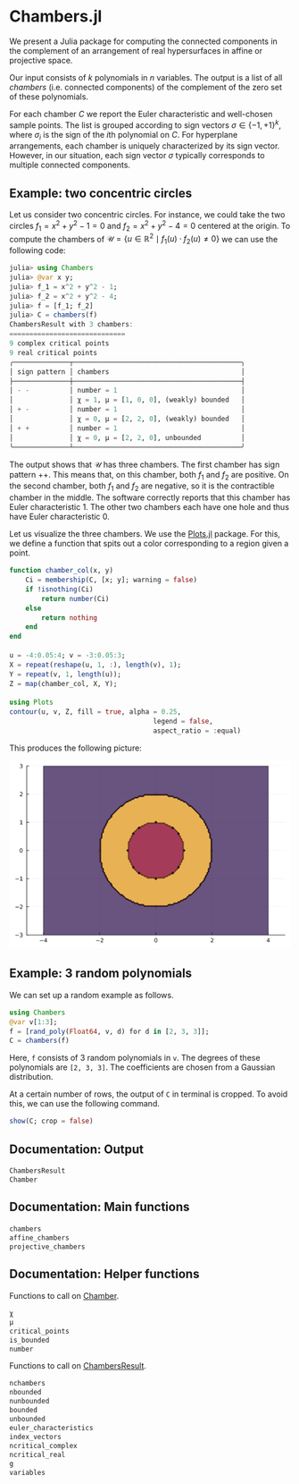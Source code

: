 # Chambers.jl

We present a Julia package 
for computing the connected components in the complement of an arrangement of real
hypersurfaces in affine or projective space.

Our input consists of
$k$ polynomials in $n$ variables.
The output is a list of all *chambers* (i.e. connected components) of the complement of the zero set of these polynomials.

For each chamber $C$ we report the Euler characteristic and well-chosen
sample points.
The list is grouped according to sign vectors $\sigma \in  \{-1,+1 \}^k$,
where $\sigma_i$ is the sign of the $i$th polynomial on $C$.
For hyperplane arrangements, each chamber is
uniquely characterized by its sign vector. However, in our situation, each sign vector $\sigma$ typically
corresponds to multiple connected components.

## Example: two concentric circles

Let us consider two concentric circles. For instance, we could take the two circles $f_1 = x^2 + y^2 - 1=0$ and $f_2=x^2 + y^2 - 4=0$ centered at the origin. To compute the chambers of $\mathcal{U}  =   \{ u \in \mathbb{R}^2  \mid   f_1(u) \cdot f_2(u)  \not=  0 \}$ we can use the following code:    

```julia
julia> using Chambers
julia> @var x y;
julia> f_1 = x^2 + y^2 - 1;
julia> f_2 = x^2 + y^2 - 4;
julia> f = [f_1; f_2]
julia> C = chambers(f)
ChambersResult with 3 chambers:
=============================
9 complex critical points
9 real critical points
╭──────────────┬──────────────────────────────────────────╮
│ sign pattern │ chambers                                 │
├──────────────┼──────────────────────────────────────────┤
│ - -          │ number = 1                               │
│              │ χ = 1, μ = [1, 0, 0], (weakly) bounded   │
│ + -          │ number = 1                               │
│              │ χ = 0, μ = [2, 2, 0], (weakly) bounded   │
│ + +          │ number = 1                               │
│              │ χ = 0, μ = [2, 2, 0], unbounded          │
╰──────────────┴──────────────────────────────────────────╯
```

The output shows that $\mathcal U$ has three chambers. The first chamber has sign pattern $++$. This means that, on this chamber, both $f_1$ and $f_2$ are positive. On the second chamber, both $f_1$ and $f_2$ are negative, so it is the contractible chamber in the middle. The software correctly reports that this chamber has Euler characteristic 1. The other two chambers each have one hole and thus have Euler characteristic 0. 

Let us visualize the three chambers. We use the [Plots.jl](https://docs.juliaplots.org/) package. For this, we define a function that spits out a color corresponding to a region given a point. 

```julia
function chamber_col(x, y)
    Ci = membership(C, [x; y]; warning = false)
    if !isnothing(Ci)
        return number(Ci)
    else
        return nothing
    end
end 

u = -4:0.05:4; v = -3:0.05:3;
X = repeat(reshape(u, 1, :), length(v), 1);
Y = repeat(v, 1, length(u));
Z = map(chamber_col, X, Y);

using Plots
contour(u, v, Z, fill = true, alpha = 0.25, 
                                    legend = false, 
                                    aspect_ratio = :equal)
```

This produces the following picture:

![circles](circles.png)

## Example: 3 random polynomials

We can set up a random example as follows.
```julia
using Chambers
@var v[1:3];
f = [rand_poly(Float64, v, d) for d in [2, 3, 3]];
C = chambers(f)
```

Here, `f` consists of 3 random polynomials in `v`. The degrees of these polynomials are `[2, 3, 3]`. The coefficients are chosen from a Gaussian distribution. 

At a certain number of rows, the output of `C` in terminal is cropped. To avoid this, we can use the following command.
```julia
show(C; crop = false)
```


## Documentation: Output

```@docs
ChambersResult
Chamber
```

## Documentation: Main functions

```@docs
chambers
affine_chambers
projective_chambers
```


## Documentation: Helper functions

Functions to call on [Chamber](@ref).
```@docs
χ
μ
critical_points
is_bounded
number
```

Functions to call on [ChambersResult](@ref).
```@docs
nchambers
nbounded
nunbounded
bounded
unbounded
euler_characteristics
index_vectors
ncritical_complex
ncritical_real
g
variables
```